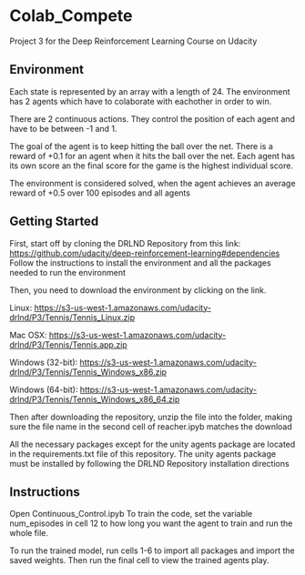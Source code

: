# Colab_Compete

Project 3 for the Deep Reinforcement Learning Course on Udacity

## Environment
Each state is represented by an array with a length of 24. The environment has 2 agents which have to colaborate with eachother in order to win.

There are 2 continuous actions. They control the position of each agent and have to be between -1 and 1.

The goal of the agent is to keep hitting the ball over the net. There is a reward of +0.1 for an agent when it hits the ball over the net. Each agent has its own score an the final score for the game is the highest individual score.

The environment is considered solved, when the agent achieves an average reward of +0.5 over 100 episodes and all agents

## Getting Started
First, start off by cloning the DRLND Repository from this link: https://github.com/udacity/deep-reinforcement-learning#dependencies Follow the instructions to install the environment and all the packages needed to run the environment

Then, you need to download the environment by clicking on the link.

Linux: https://s3-us-west-1.amazonaws.com/udacity-drlnd/P3/Tennis/Tennis_Linux.zip

Mac OSX: https://s3-us-west-1.amazonaws.com/udacity-drlnd/P3/Tennis/Tennis.app.zip

Windows (32-bit): https://s3-us-west-1.amazonaws.com/udacity-drlnd/P3/Tennis/Tennis_Windows_x86.zip

Windows (64-bit): https://s3-us-west-1.amazonaws.com/udacity-drlnd/P3/Tennis/Tennis_Windows_x86_64.zip

Then after downloading the repository, unzip the file into the folder, making sure the file name in the second cell of reacher.ipyb matches the download

All the necessary packages except for the unity agents package are located in the requirements.txt file of this repository. The unity agents package must be installed by following the DRLND Repository installation directions

## Instructions
Open Continuous_Control.ipyb
To train the code, set the variable num_episodes in cell 12 to how long you want the agent to train and run the whole file.

To run the trained model, run cells 1-6 to import all packages and import the saved weights. Then run the final cell to view the trained agents play.
